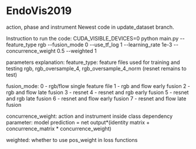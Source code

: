 # EndoVis2019
action, phase and instrument
Newest code in update_dataset branch.

Instruction to run the code:
CUDA_VISIBLE_DEVICES=0 python main.py --feature_type rgb --fusion_mode 0 --use_tf_log 1 --learning_rate 1e-3 --concurrence_weight 0.5 --weighted 1

parameters explanation:
feature_type: feature files used for training and testing
rgb, rgb_oversample_4, rgb_oversample_4_norm
(resnet remains to test)

fusion_mode:
0 - rgb/flow single feature file
1 - rgb and flow early fusion
2 - rgb and flow late fusion
3 - resnet
4 - resnet and rgb early fusion
5 - resnet and rgb late fusion
6 - resnet and flow early fusion
7 - resnet and flow late fusion

concurrence_weight: action and instrument inside class dependency parameter: model prediction = net output*(identity matrix + concurrence_matrix * concurrence_weight)

weighted: whether to use pos_weight in loss functions
